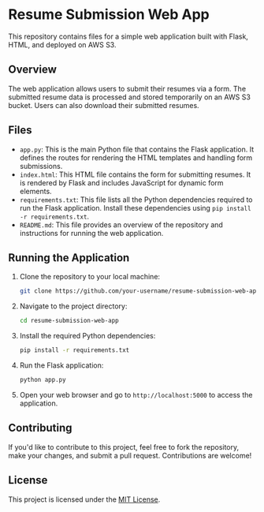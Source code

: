 # Resume Submission Web App

This repository contains files for a simple web application built with Flask, HTML, and deployed on AWS S3.

## Overview

The web application allows users to submit their resumes via a form. The submitted resume data is processed and stored temporarily on an AWS S3 bucket. Users can also download their submitted resumes.

## Files

- `app.py`: This is the main Python file that contains the Flask application. It defines the routes for rendering the HTML templates and handling form submissions.
- `index.html`: This HTML file contains the form for submitting resumes. It is rendered by Flask and includes JavaScript for dynamic form elements.
- `requirements.txt`: This file lists all the Python dependencies required to run the Flask application. Install these dependencies using `pip install -r requirements.txt`.
- `README.md`: This file provides an overview of the repository and instructions for running the web application.

## Running the Application

1. Clone the repository to your local machine:

    ```bash
    git clone https://github.com/your-username/resume-submission-web-app.git
    ```

2. Navigate to the project directory:

    ```bash
    cd resume-submission-web-app
    ```

3. Install the required Python dependencies:

    ```bash
    pip install -r requirements.txt
    ```

4. Run the Flask application:

    ```bash
    python app.py
    ```

5. Open your web browser and go to `http://localhost:5000` to access the application.

## Contributing

If you'd like to contribute to this project, feel free to fork the repository, make your changes, and submit a pull request. Contributions are welcome!

## License

This project is licensed under the [MIT License](LICENSE).
